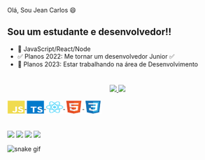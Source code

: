 Olá, Sou Jean Carlos 😄

## Sou um estudante e desenvolvedor!!
- 🌱 JavaScript/React/Node
- ✅ Planos 2022: Me tornar um desenvolvedor Junior ✅
- 🥅 Planos 2023: Estar trabalhando na área de Desenvolvimento
#
<div align="center">
  <a href="https://github.com/Je-Carlos">
   <img height="180em" src="https://github-readme-stats.vercel.app/api?username=Je-Carlos&show_icons=true&theme=radical"/>
  <img height="180em" src="https://github-readme-stats.vercel.app/api/top-langs/?username=Je-Carlos&layout=compact&langs_count=7&theme=radical"/>
</div>
  
  <div style="display: inline_block"><br>
  <img align="center" alt="Jean-Js" height="30" width="40" src="https://raw.githubusercontent.com/devicons/devicon/master/icons/javascript/javascript-plain.svg">
  <img align="center" alt="Jean-Ts" height="30" width="40" src="https://raw.githubusercontent.com/devicons/devicon/master/icons/typescript/typescript-plain.svg">
  <img align="center" alt="Jean-React" height="30" width="40" src="https://raw.githubusercontent.com/devicons/devicon/master/icons/react/react-original.svg">
  <img align="center" alt="Jean-HTML" height="30" width="40" src="https://raw.githubusercontent.com/devicons/devicon/master/icons/html5/html5-original.svg">
  <img align="center" alt="Jean-CSS" height="30" width="40" src="https://raw.githubusercontent.com/devicons/devicon/master/icons/css3/css3-original.svg">
  </div>
  
 # 
<div>
  
  <a href="https://www.instagram.com/jean.cotillo/" target="_blank"><img src="https://img.shields.io/badge/Instagram-E4405F?style=for-the-badge&logo=instagram&logoColor=white"></a>
  <a href="https://www.linkedin.com/in/jean-carlos-berg/" target="_blank"><img src="https://img.shields.io/badge/-LinkedIn-%230077B5?style=for-the-badge&logo=linkedin&logoColor=white" target="_blank"></a> 
  <a href="https://twitter.com/IhateGhibli" target="_blank"><img src="https://img.shields.io/badge/Twitter-1DA1F2?style=for-the-badge&logo=twitter&logoColor=white" target="_blank"></a>
  <a href="https://linktr.ee/jeecarlos" target="_blank"><img src="https://img.shields.io/badge/linktree-39E09B?style=for-the-badge&logo=linktree&logoColor=white"></a>
</div>

![snake gif](https://github.com/Je-Carlos/Je-Carlos/blob/output/github-contribution-grid-snake.gif)
<!--
**Je-Carlos/je-carlos** is a ✨ _special_ ✨ repository because its `README.md` (this file) appears on your GitHub profile.
